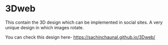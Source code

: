 # 3Dweb
This contain the 3D design which can be implemented in social sites. A very unique design in which images rotate.

You can check this design here- https://sachinchaunal.github.io/3Dweb/
